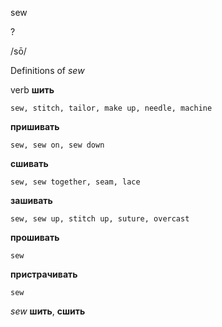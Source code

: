 sew

?

/sō/

Definitions of _sew_

verb
**шить**

    sew, stitch, tailor, make up, needle, machine
**пришивать**

    sew, sew on, sew down
**сшивать**

    sew, sew together, seam, lace
**зашивать**

    sew, sew up, stitch up, suture, overcast
**прошивать**

    sew
**пристрачивать**

    sew

_sew_
**шить**, **сшить**